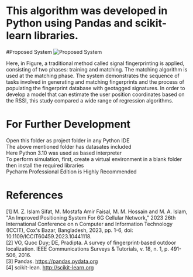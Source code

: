 # This algorithm was developed in Python using Pandas and scikit-learn libraries.

#Proposed System
![Proposed System](https://github.com/zahidulsifat/Indoor-Localization-6G-Cellular-Network/blob/main/Outputs/Proposed%20System.png)


Here, in Figure, a traditional method called signal fingerprinting is applied, consisting of two phases: training and matching. The matching algorithm is used at the matching phase. The system demonstrates the sequence of tasks involved in generating and matching fingerprints and the process of populating the fingerprint database with geotagged signatures. In order to develop a model that can estimate the user position coordinates based on the RSSI, this study compared a wide range of regression algorithms. 


# For Further Development

Open this folder as project folder in any Python IDE <br />
The above mentioned folder has datasates included <br />
Here Python 3.10 was used as based interpreter <br />
To perform simulation, first, create a virtual environment in a blank folder then install the required libraries <br />
Pycharm Professional Edition is Highly Recommended <br />




# References

[1] M. Z. Islam Sifat, M. Mostafa Amir Faisal, M. M. Hossain and M. A. Islam, "An Improved Positioning System For 6G Cellular Network," 2023 26th International Conference on   n  Computer and Information Technology (ICCIT), Cox's Bazar, Bangladesh, 2023, pp. 1-6, doi: 10.1109/ICCIT60459.2023.10441118. <br />
[2] VO, Quoc Duy; DE, Pradipta. A survey of fingerprint-based outdoor localization. IEEE Communications Surveys & Tutorials, v. 18, n. 1, p. 491-506, 2016. <br />
[3] Pandas. https://pandas.pydata.org <br />
[4]	scikit-lean. http://scikit-learn.org <br />
